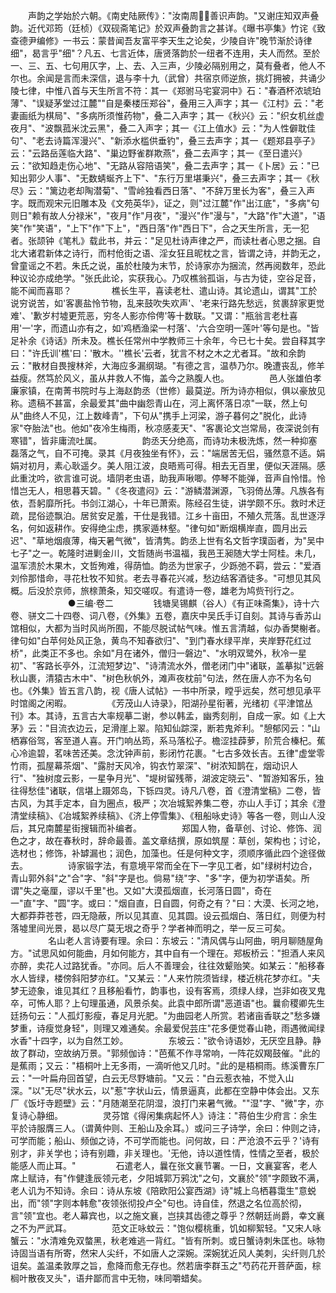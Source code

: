 <!-- { "loadSidebar": true } -->
　　声韵之学始於六朝。《南史陆厥传》："汝南周，善识声韵。"又谢庄知双声叠韵。近代邓筠（廷桢）《双砚斋笔记》於双声叠韵言之甚详。《曝书亭集》竹诧《致查德尹编修》一书云：蒙昔闻吾友富平李天生之论矣，少陵自许"晚节渐於诗律细"，曷言乎"细"？凡五、七言近体，唐贤落韵於一纽者不连用，夫人而然。至於一、三、五、七句用仄字，上、去、入三声，少陵必隔别用之，莫有叠者，他人不尔也。余闻是言而未深信，退与李十九（武曾）共宿京师逆旅，挑灯拥被，共诵少陵七律，中惟八首与天生所言不符：其一《郑驸马宅宴洞中》石："春酒杯浓琥珀薄"、"误疑茅堂过江麓""自是秦楼压郑谷"，叠用三入声字；其一《江村》云："老妻画纸为棋局"、"多病所须惟药物"，叠二入声字；其一《秋兴》云："织女机丝虚夜月"、"波飘菰米沈云黑"，叠二入声字；其一《江上值水》云："为人性僻耽佳句"、"老去诗篇浑漫兴"、"新添水槛供垂钓"，叠三去声字；其一《题郑县亭子》云："云路岳莲临大路"、"巢边野雀群欺燕"，叠二去声字；其一《至日遣兴》云："欲知趋走伤心地"、"无路从容陪语笑"，叠二去声字；其一《卜居》云："已知出郭少人事"、"无数蜻蜒齐上下"、"东行万里堪秉兴"，叠三去声字；其一《秋尽》云："篱边老却陶潜菊"、"雪岭独看西日落"、"不辞万里长为客"，叠三入声字。既而观宋元旧雕本及《文苑英华》，证之，则"过江麓"作"出江底"，"多病"句则日"赖有故人分禄米"，"夜月"作"月夜"，"漫兴"作"漫与"，"大路"作"大道"，"语笑"作"笑语"，"上下"作"下上"，"西日落"作"西日下"，合之天生所言，无一犯者。张颉钟《笔札》载此书，并云："足见杜诗声律之严，而读杜者心思之捆。自北大诸君新体之诗行，而村伧街之语、淫女狂且昵枕之言，皆谓之诗，并韵无之，曾童谣之不若。朱氏之说，虽於杜陵为末节，於诗家亦为捆流，然再阅数年，恐此种议论亦成绝学。"张氏此论，实获我心。乃叹樵翁孤诣，与古为徒，空谷足音，能不闻而喜耶？
　　
　　樵长生平，喜读老杜、遣山诗。其论遗山，谓其"工於说穷说苦，如'客裹盐怜节物，乱来鼓吹失欢声'、'老来行路先愁远，贫裹辞家更觉难'、'歉岁村墟更荒恶，穷冬人影亦伶俜'等十数联。"又谓："瓶翁言老杜喜用'一'字，而遗山亦有之，如'鸡栖渔梁一村落'、'六合空明一莲叶'等句是也。"皆足补余《诗话》所未及。樵长任常州中学教师三十余年，今已七十矣。尝自释其字曰："许氏训'樵'曰：'散木。''樵长'云者，犹言不材之木之尤者耳。"故和余韵云："散材自畏搜林斧，大海应多漏纲瑚。"有德之言，温恭乃尔。晚遭丧乱，修羊益瘦。然笃於风义，虽从井救人不悔，盖今之熟腹人也。
　　
　　邑人张雄伯孝廉家镇，在南菁书院时与上海赵韵丞（世修）最莫逆。所为诗亦相似，俱以豪放见称。遗稿不甚富，余最爱其"曲中幽怨青山在，河上离怀落日凉"一联，然上句从"曲终人不见，江上数峰青"，下句从"携手上河梁，游子暮何之"脱化，此诗家"夺胎法"也。他如"夜冷生梅雨，秋凉感麦天"、"客裹论文岂常局，夜深说剑有寒错"，皆非庸流吐属。
　　
　　韵丞天分绝高，而诗功未极洗炼，然一种抑塞磊落之气，自不可掩。录其《月夜独坐有怀》，云："端居苦无侣，骚然意不适。娟娟对初月，素心耿遥夕。美人阻江波，良晤焉可得。相去无百里，便似天涯隔。感此重沈吟，欲言谁可说。墙阴老虫语，助我声啾唧。停琴不能弹，音声自怜惜。怜惜岂无人，相思暮天碧。"《冬夜遣闷》云："游鳞潜渊源，飞羽倚丛薄。凡族各有依，吾躬靡所托。书剑江湖心，十年已萧索。陈经召生徒，讲学颇不乐。救时术迂疏，昆俗迹飘泊。居贫安足羞，干仕是我错。江乡十亩田，不殖久荒落。乱世逐浮名，何如返耕作。安得绝尘虑，携家遁林壑。"律句如"断烟横岸直，圆月出云迟"、"草地烟痕薄，梅天暑气微"，皆清隽。韵丞上世有名文哲字璞函者，为"吴中七子"之一。乾隆时进剿金川，文哲随尚书温福，我邑王昶随大学士阿桂。未几，温军溃於木果木，文哲殉难，得荫恤。韵丞为世家子，少跞弛不羁，尝云："爱酒刘伶那惜命，寻花杜牧不知贫。老去寻春花兴减，愁边结客酒徒多。"可想见其风概。后没於京师，旅榇萧条，知交嗟叹。有遣诗一卷，雄老为鸠赀刊行之。
　　
　　
　　●三编·卷二
　　
　　钱塘吴锡麒（谷人）《有正味斋集》，诗十六卷、骈文二十四卷、词八卷，《外集》五卷，嘉庆中吴氏手订自刻。其诗与香苏山馆相似，大都为当时风尚所囿，不能尽脱试帖气味。惟五言清越，似办香樊榭者。律句如"白苹何处风正急，黄鸟不知春欲归"、"到门春水绿平岸，夹岸野花红过桥"，此类正不多也。余如"月在诸外，僧归一磐边"、"水明双鹭外，秋冷一星初"、"客路长亭外，江流短梦边"、"诗清流水外，僧老闭门中"诸联，盖摹拟"远磐秋山裹，清猿古木中"、"树色秋帆外，滩声夜枕前"句法，然在唐人亦不为名句也。《外集》皆五言八韵，视《唐人试帖》一书中所录，瞠乎远矣，然可想见承平时馆阁之闲暇。
　　
　　《芳茂山人诗录》，阳湖孙星衔著，光绪初《平津馆丛刊》本。其诗，五言古大率规摹二谢，参以韩孟，幽秀刻削，自成一家。如《上大茅》云："目流衣边云，足滑崖上翠。陷知仙踪深，断若鬼斧利。"憩郁冈云："山栖寡俗驾，客至道人喜。开门响丛筠，系马落松子。檐涩挂薜萝，阶荒合榛杞。蕉心冷逾碧，茗味苦还美。念沈钟声前，影闭竹花裹。"七古多效长吉。五律"虚堂零竹雨，孤屋幕茶烟"、"露肘天风冷，钩衣竹翠深"、"树浓知鹊在，烟动识人行"、"独树度云影，一星争月光"、"堤树留残蒂，湖波定晓云"、"暂游知客乐，独往得愁佳"诸联，信堪上蹑郊岛，下铄四灵。诗凡八卷，首《澄清堂稿》二卷，皆古风，为其手定本，自为圈点，极严；次冶城絮养集二卷，亦山人手订；其余《澄清堂续稿》、《冶城絮养续稿》、《济上停雪集》、《租船咏史诗》等各一卷，则山人没后，其兄南麓星街搜辑而补编者。
　　
　　郑国人物，备草创、讨论、修饰、润色之才，故在春秋时，辞命最善。盖文章结撰，原如筑屋：草创，架构也；讨论，选材也；修饰，补罅漏也；润色，加藻也。任是何种文字，须顺序循此四个途径做去。
　　
　　诗家锻字法，有意境平常而全在下一字见工者，如"绿树村边合，青山郭外斜"之"合"字、"斜"字是也。倘易"绕"字、"多"字，便为初学语矣。所谓"失之毫厘，谬以千里"也。又如"大漠孤烟直，长河落日圆"，奇在一"直"字、"圆"字。或曰："烟自直，日自圆，何奇之有？"曰：大漠、长河之地，大都莽莽苍苍，四无隐蔽，所以见其直、见其圆。设云孤烟白、落日红，则便为村落墟里间光景，曷以尽广莫无垠之奇乎？学者神而明之，举一反三可矣。
　　
　　名山老人言诗要有理。余曰：东坡云："清风偶与山阿曲，明月聊随屋角方。"试思风如何能曲，月如何能方，其中自有一个理在。郑板桥云："担酒人来风亦醉，卖花人过路犹香。"亦同。后人不善理会，往往效颦贻笑。如某云："船移春水人皆绿，楼傍斜阳梦亦红。"又某云："人来竹院须皆绿，楼近桃花梦亦红。"夫梦无迹象，谁见其红？且移船看竹，韵事也，设有客焉，须绿人绿，岂非如夜叉鬼卒，可怖人耶？上句理虽通，风景杀矣。此袁中郎所谓"恶道语"也。曩俞稷卿先生廷扬句云："人孤灯影瘦，春足月光肥。"为曲园老人所赏。若诸亩香联之"愁多嫌梦重，诗瘦觉身轻"，则理又难通矣。余最爱倪芸庄"花多便觉春山艳，雨遇微闻绿水香"十四字，以为自然工妙。
　　
　　东坡云："欲令诗语妙，无厌空且静。静故了群动，空故纳万景。"郭频伽诗："芭蕉不作寻常响，一阵花奴羯鼓催。"此的是蕉雨；又云："梧桐叶上无多雨，一滴听他又几时。"此的是梧桐雨。练溪曹东厂云："一叶扁舟回首望，白云无尽野塘前。"又云："白云惹衣袖，不觉入山深。"以"无尽"状水云，以"惹"字状山云，情景逼真，此都在空静中体会出。又东厂《饭圩寺题壁》云："月随潮至花阴湿，浪打门来暑气微。""湿"字、"微"字，亦复诗心静细。
　　
　　灵芬馆《得闲集病起怀人》诗注："蒋伯生少府言：余生平於诗服膺三人。（谓黄仲则、王船山及余耳。）或问三子诗学，余曰：仲则之诗，可学而能；船山、频伽之诗，不可学而能也。问何故，曰：严沧浪不云乎？'诗有别才，非关学也；诗有别趣，非关理也。'无他，诗以道性情，性情之至者，极於能感人而止耳。"
　　
　　石遣老人，曩在张文襄节署。一日，文襄宴客，老人席上赋诗，有"作健逢辰领元老，夕阳城郭万鸦沈"之句，文襄於"领"字颇致不满，老人讥为不知诗。余曰：诗从东坡《陪欧阳公宴西湖》诗"城上乌栖暮霭生"意蜕出，而"领"字则本韩愈"夜领张彻投卢仝"句也。诗自佳，然退之名位高於彻，言"领"宜也。老人幕宾也，以之施文襄，岂挟其齿德之尊乎？然朝廷尚爵，幸文襄之不为严武耳。
　　
　　范文正咏蚊云："饱似樱桃重，饥如柳絮轻。"又宋人咏蟹云："水清难免双螫黑，秋老难逃一背红。"皆有所刺。或日蟹诗刺朱匡也。咏物诗固当语有所寄，然宋人尖纤，不如唐人之深婉。深婉犹近风人美刺，尖纤则几於诅矣。盖温柔敦厚之旨，愈降而愈无存也。然若唐李群玉之"芍药花开菩萨面，棕榈叶散夜叉头"，语弁鄙而言中无物，味同嚼蜡矣。
　　
